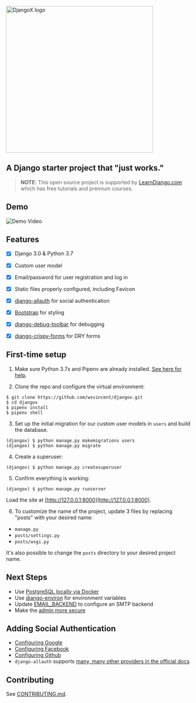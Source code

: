 <img width="400" src="logo.png" alt="DjangoX logo">

## A Django starter project that "just works."

> **NOTE**: This open source project is supported by [LearnDjango.com](https://learndjango.com) which has free tutorials and premium courses.

## Demo

![Demo Video](https://github.com/wsvincent/djangox/blob/master/demo.gif)

## Features

* [x] Django 3.0 & Python 3.7
* [x] Custom user model
* [x] Email/password for user registration and log in
* [x] Static files properly configured, including Favicon
* [x] [django-allauth](https://github.com/pennersr/django-allauth) for social authentication
* [x] [Bootstrap](https://github.com/twbs/bootstrap) for styling
* [x] [django-debug-toolbar](https://github.com/jazzband/django-debug-toolbar) for debugging
* [x] [django-crispy-forms](https://github.com/django-crispy-forms/django-crispy-forms) for DRY forms


## First-time setup

1.  Make sure Python 3.7x and Pipenv are already installed. [See here for help](https://djangoforbeginners.com/initial-setup/).

2.  Clone the repo and configure the virtual environment:

```
$ git clone https://github.com/wsvincent/djangox.git
$ cd djangox
$ pipenv install
$ pipenv shell
```

3.  Set up the initial migration for our custom user models in `users` and build the database.

```
(djangox) $ python manage.py makemigrations users
(djangox) $ python manage.py migrate
```

4.  Create a superuser:

```
(djangox) $ python manage.py createsuperuser
```

5.  Confirm everything is working:

```
(djangox) $ python manage.py runserver
```

Load the site at [http://127.0.0.1:8000](http://127.0.0.1:8000).

6. To customize the name of the project, update 3 files by replacing "posts" with your desired name:

* `manage.py`
* `posts/settings.py`
* `posts/wsgi.py`

It's also possible to change the `posts` directory to your desired project name.


## Next Steps

- Use [PostgreSQL locally via Docker](https://wsvincent.com/django-docker-postgresql/)
- Use [django-environ](https://github.com/joke2k/django-environ) for environment variables
- Update [EMAIL_BACKEND](https://docs.djangoproject.com/en/3.0/topics/email/#module-django.core.mail) to configure an SMTP backend
- Make the [admin more secure](https://opensource.com/article/18/1/10-tips-making-django-admin-more-secure)

## Adding Social Authentication

- [Configuring Google](https://wsvincent.com/django-allauth-tutorial-custom-user-model/#google-credentials)
- [Configuring Facebook](http://www.sarahhagstrom.com/2013/09/the-missing-django-allauth-tutorial/#Create_and_configure_a_Facebook_app)
- [Configuring Github](https://wsvincent.com/django-allauth-tutorial/)
- `django-allauth` supports [many, many other providers in the official docs](https://django-allauth.readthedocs.io/en/latest/providers.html)

## Contributing
See [CONTRIBUTING.md](https://github.com/wsvincent/djangox/blob/master/CONTRIBUTING.md).

